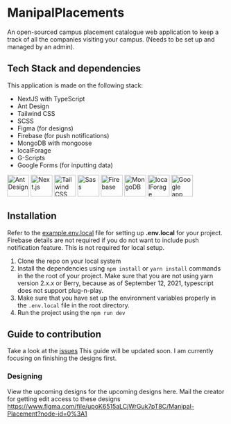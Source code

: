 # ManipalPlacements
An open-sourced campus placement catalogue web application to keep a track of all the companies visiting your campus. (Needs to be set up and managed by an admin).

## Tech Stack and dependencies
This application is made on the following stack:
- NextJS with TypeScript
- Ant Design
- Tailwind CSS
- SCSS
- Figma (for designs)
- Firebase (for push notifications)
- MongoDB with mongoose
- localForage
- G-Scripts
- Google Forms (for inputting data)

<a href="https://ant.design/" title="Ant Design"><img src="https://github.com/get-icon/geticon/raw/master/icons/ant-design.svg" alt="Ant Design" width="50px" height="50px"></a>
<a href="https://nextjs.org/" title="Next.js"><img src="https://github.com/get-icon/geticon/raw/master/icons/nextjs-icon.svg" alt="Next.js" width="50px" height="50px"></a>
<a href="https://tailwindcss.com/" title="Tailwind CSS"><img src="https://github.com/get-icon/geticon/raw/master/icons/tailwindcss-icon.svg" alt="Tailwind CSS" width="50px" height="50px"></a>
<a href="https://sass-lang.com/" title="Sass"><img src="https://github.com/get-icon/geticon/raw/master/icons/sass.svg" alt="Sass" width="50px" height="50px"></a>
<a href="https://www.firebase.com/" title="Firebase"><img src="https://github.com/get-icon/geticon/raw/master/icons/firebase.svg" alt="Firebase" width="50px" height="50px"></a>
<a href="https://www.mongodb.org/" title="MongoDB"><img src="https://github.com/get-icon/geticon/raw/master/icons/mongodb-icon.svg" alt="MongoDB" width="50px" height="50px"></a>
<a href="https://github.com/localForage/localForage/" title="localForage"><img src="https://avatars.githubusercontent.com/u/18673496?s=200&v=4" alt="localForage" width="50px" height="50px"></a>
<a href="https://developers.google.com/apps-script" title="Google app scripts"><img src="https://www.gstatic.com/images/branding/product/2x/hh_apps_script_512dp.png" alt="Google app scripts" width="50px" height="50px"></a>
  
## Installation
Refer to the [example.env.local](https://github.com/canaryGrapher/manipalplacements/blob/main/example.env.local) file for setting up **.env.local** for your project.
Firebase details are not required if you do not want to include push notification feature. This is not required for local setup.
1. Clone the repo on your local system
2. Install the dependencies using `npm install` or `yarn install` commands in the the root of your project. Make sure that you are not using yarn version 2.x.x or Berry, because as of September 12, 2021, typescript does not support plug-n-play. 
3. Make sure that you have set up the environment variables properly in the `.env.local` file in the root directory.
4. Run the project using the `npm run dev`

## Guide to contribution
Take a look at the [issues](https://github.com/canaryGrapher/manipalplacements/issues)
This guide will be updated soon. I am currently focusing on finishing the designs first.

### Designing
View the upcoming designs for the upcoming designs here. Mail the creator for getting edit access to these designs
https://www.figma.com/file/upoK6515aLCjWrGuk7pT8C/Manipal-Placement?node-id=0%3A1

